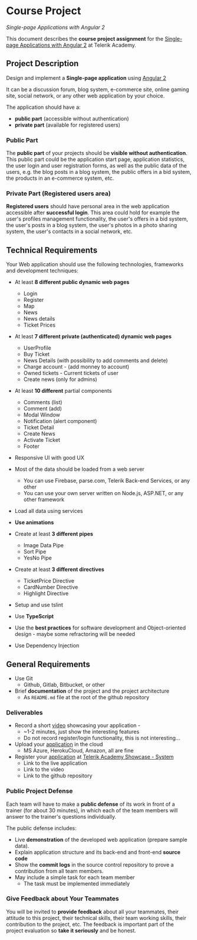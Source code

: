 # Course Project
_Single-page Applications with Angular 2_

This document describes the **course project assignment** for the [Single-page Applications with Angular 2](telerikacademy.com/courses/courses/Details/391) at Telerik Academy.

## Project Description

Design and implement a **Single-page application** using [Angular 2](https://angular.io/)

It can be a discussion forum, blog system, e-commerce site, online gaming site, social network, or any other web application by your choice.

The application should have a:

- **public part** (accessible without authentication)
- **private part** (available for registered users)

### Public Part

The **public part** of your projects should be **visible without authentication**.
This public part could be the application start page, application statistics, the user login and user registration forms, as well as the public data of the users, e.g. the blog posts in a blog system, the public offers in a bid system, the products in an e-commerce system, etc.

### Private Part (Registered users area)

**Registered users** should have personal area in the web application accessible after **successful login**.
This area could hold for example the user's profiles management functionality, the user's offers in a bid system, the user's posts in a blog system, the user's photos in a photo sharing system, the user's contacts in a social network, etc.

## Technical Requirements

Your Web application should use the following technologies, frameworks and development techniques:

- At least **8 different public dynamic web pages**
  - Login 
  - Register
  - Map
  - News
  - News details
  - Ticket Prices

- At least **7 different private (authenticated) dynamic web pages**
  - UserProfile
  - Buy Ticket
  - News Details (with possibility to add comments and delete)
  - Charge account - (add monney to account)
  - Owned tickets - Current tickets of user
  - Create news (only for admins)

- At least **10 different** partial components
  - Comments (list) 
  - Comment (add) 
  - Modal Window 
  - Notification (alert component) 
  - Ticket Detail
  - Create News
  - Activate Ticket 
  - Footer
- Responsive UI with good UX

- Most of the data should be loaded from a web server
  - You can use Firebase, parse.com, Telerik Back-end Services, or any other
  - You can use your own server written on Node.js, ASP.NET, or any other framework
- Load all data using services

- **Use animations** 

- Create at least **3 different pipes**
  - Image Data Pipe
  - Sort Pipe
  - YesNo Pipe
- Create at least **3 different directives**
  - TicketPrice Directive 
  - CardNumber Directive
  - Highlight Directive
  
- Setup and use tslint
- Use **TypeScript**

- Use the **best practices** for software development and Object-oriented design - maybe some refractoring will be needed

- Use Dependency Injection

##  General Requirements

- Use Git
  - Github, Gitlab, Bitbucket, or other
- Brief **documentation** of the project and the project architecture
  - As `README.md` file at the root of the github repository

### Deliverables

- Record a short [video](https://www.youtube.com/watch?v=jplqfLO8BBg&feature=youtu.be) showcasing your application -
  - ~1-2 minutes, just show the interesting features
  - Do not record register/login functionality, this is not interesting...
- Upload your [application](http://ticketing-system-ng2.herokuapp.com/) in the cloud
  - MS Azure, HerokuCloud, Amazon, all are fine
- Register your [application](http://best.telerikacademy.com/projects/420/Ticketing-system) at [Telerik Academy Showcase - System](http://best.telerikacademy.com)
  - Link to the live application
  - Link to the video
  - Link to the github repository

### Public Project Defense

Each team will have to make a **public defense** of its work in front of a trainer (for about 30 minutes), in which each of the team members will answer to the trainer's questions individually.

The public defense includes:

- Live **demonstration** of the developed web application (prepare sample data).
- Explain application structure and its back-end and front-end **source code**
- Show the **commit logs** in the source control repository to prove a contribution from all team members.
- May include a simple task for each team member
  - The task must be implemented immediately

### Give Feedback about Your Teammates

You will be invited to **provide feedback** about all your teammates, their attitude to this project, their technical skills, their team working skills, their contribution to the project, etc.
The feedback is important part of the project evaluation so **take it seriously** and be honest.

